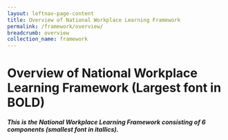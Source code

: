 ```yaml
---
layout: leftnav-page-content
title: Overview of National Workplace Learning Framework
permalink: /framework/overview/
breadcrumb: overview
collection_name: framework
---
```


# **Overview of National Workplace Learning Framework (Largest font in BOLD)**

#### *This is the National Workplace Learning Framework consisting of 6 components (smallest font in itallics).*

